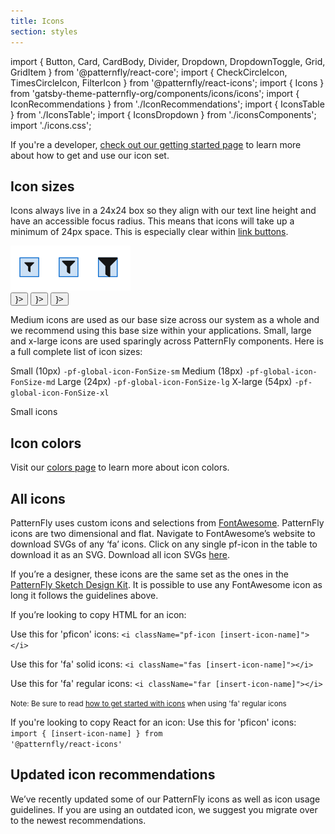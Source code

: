 ```yaml
---
title: Icons
section: styles
---
```

import { Button, Card, CardBody, Divider, Dropdown, DropdownToggle, Grid, GridItem } from '@patternfly/react-core';
import { CheckCircleIcon, TimesCircleIcon, FilterIcon } from '@patternfly/react-icons';
import { Icons } from 'gatsby-theme-patternfly-org/components/icons/icons';
import { IconRecommendations } from './IconRecommendations';
import { IconsTable } from './IconsTable';
import { IconsDropdown } from './iconsComponents';
import './icons.css';

<Divider className="ws-icons-divider" />

<p class="ws-icons-page">If you're a developer, <a href="/get-started/developers#using-styles">check out our getting started page</a> to learn more about how to get and use our icon set.</p>

## Icon sizes
<Grid gutter="md">
  <GridItem xl={6} lg={12} className="ws-icons-gridtext">
    <p>Icons always live in a 24x24 box so they align with our text line height and have an accessible focus radius. This means that icons will take up a minimum of 24px space. This is especially clear within <a href="/design-guidelines/usage-and-behavior/buttons-and-links#link-button" className="pf-m-link">link buttons</a>.</p>
    <div>
      <img src="patternfly-filter-icons.png" alt="PatternFly filter icons" />
    </div>
    <Button variant="link" icon={<FilterIcon size="sm" />}></Button>
    <Button variant="link" icon={<FilterIcon size="md" />}></Button>
    <Button variant="link" icon={<FilterIcon size="lg" />}></Button>
    <p>Medium icons are used as our base size across our system as a whole and we recommend using this base size within your applications. Small, large and x-large icons are used sparingly across PatternFly components. Here is a full complete list of icon sizes:</p>
    <Grid gutter="md">
      <GridItem sm={2}><FilterIcon size="sm" /></GridItem>
      <GridItem sm={10}>
        <Grid>
          <GridItem>Small (10px)</GridItem>
          <GridItem><code>-pf-global-icon-FonSize-sm</code></GridItem>
        </Grid>
      </GridItem>
      <GridItem sm={2}><FilterIcon size="md" /></GridItem>
      <GridItem sm={10}>
        <Grid>
          <GridItem>Medium (18px)</GridItem>
          <GridItem><code>-pf-global-icon-FonSize-md</code></GridItem>
        </Grid>
      </GridItem>
      <GridItem sm={2}><FilterIcon size="lg" /></GridItem>
      <GridItem sm={10}>
        <Grid>
          <GridItem>Large (24px)</GridItem>
          <GridItem><code>-pf-global-icon-FonSize-lg</code></GridItem>
        </Grid>
      </GridItem>
      <GridItem sm={2}><FilterIcon size="xl" /></GridItem>
      <GridItem sm={10}>
        <Grid>
          <GridItem>X-large (54px)</GridItem>
          <GridItem><code>-pf-global-icon-FonSize-xl</code></GridItem>
        </Grid>
      </GridItem>
    </Grid>
  </GridItem>
  <GridItem xl={6} lg={12}>
    <Card>
      <CardBody>
        <p>Small icons</p>
        <IconsDropdown />
      </CardBody>
    </Card>
  </GridItem>
</Grid>

<Divider className="ws-icons-divider" />

## Icon colors
<p>Visit our <a href="/design-guidelines/styles/colors" className="pf-m-link">colors page</a> to learn more about icon colors.</p>

<Divider className="ws-icons-divider" />

## All icons
<p>PatternFly uses custom icons and selections from <a href="https://fontawesome.com/icons">FontAwesome</a>. PatternFly icons are two dimensional and flat. Navigate to FontAwesome’s website to download SVGs of any ‘fa’ icons. Click on any single pf-icon in the table to download it as an SVG. Download all icon SVGs <a href="#">here</a>.</p>

<p>If you’re a designer, these icons are the same set as the ones in the <a href="https://www.patternfly.org/v4/get-started/designers">PatternFly Sketch Design Kit</a>. It is possible to use any FontAwesome icon as long it follows the guidelines above.</p>

<p>If you’re looking to copy HTML for an icon:</p>
<p>Use this for 'pficon' icons: <code>&lt;i className="pf-icon [insert-icon-name]"&gt;&lt;/i&gt;</code></p>
<p>Use this for 'fa' solid icons: <code>&lt;i className="fas [insert-icon-name]"&gt;&lt;/i&gt;</code></p>
<p>Use this for 'fa' regular icons: <code>&lt;i className="far [insert-icon-name]"&gt;&lt;/i&gt;</code></p>

<small>Note: Be sure to read <a href="/get-started/developers#using-styles" className="pf-m-link">how to get started with icons</a> when using 'fa' regular icons</small>

If you're looking to copy React for an icon:
Use this for 'pficon' icons: <code>import { [insert-icon-name] } from '@patternfly/react-icons'</code>

<!-- <Icons /> -->
<IconsTable />

<Divider className="ws-icons-divider" />

## Updated icon recommendations
<p>We’ve recently updated some of our PatternFly icons as well as icon usage guidelines. If you are using an outdated icon, we suggest you migrate over to the newest recommendations.</p>

<IconRecommendations />
